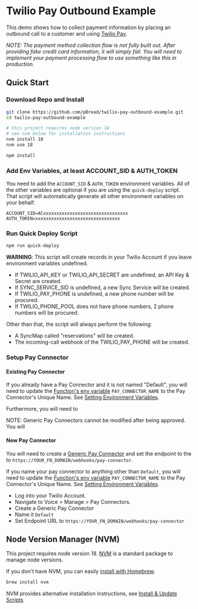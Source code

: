 # Twilio Pay Outbound Example

This demo shows how to collect payment information by placing an outbound call to a customer and using [Twilio Pay](https://www.twilio.com/docs/voice/twiml/pay).

_NOTE: The payment method collection flow is not fully built out. After providing fake credit card information, it will simply fail. You will need to implement your payment processing flow to use something like this in production._

## Quick Start

### Download Repo and Install

```bash
git clone https://github.com/pBread/twilio-pay-outbound-example.git
cd twilio-pay-outbound-example

# this project requires node version 18
# see nvm below for installation instructions
nvm install 18
nvm use 18

npm install
```

### Add Env Variables, at least ACCOUNT_SID & AUTH_TOKEN

You need to add the `ACCOUNT_SID` & `AUTH_TOKEN` environment variables. All of the other variables are optional if you are using the `quick-deploy` script. That script will automatically generate all other environment variables on your behalf.

```.env
ACCOUNT_SID=ACxxxxxxxxxxxxxxxxxxxxxxxxxxxxxxxx
AUTH_TOKEN=xxxxxxxxxxxxxxxxxxxxxxxxxxxxxxxx
```

### Run Quick Deploy Script

```bash
npm run quick-deploy
```

**WARNING**: This script will create records in your Twilio Account if you leave environment variables undefined.

- If TWILIO_API_KEY or TWILIO_API_SECRET are undefined, an API Key & Secret are created.
- If SYNC_SERVICE_SID is undefined, a new Sync Service will be created.
- If TWILIO_PAY_PHONE is undefined, a new phone number will be procured.
- If TWILIO_PHONE_POOL does not have phone numbers, 2 phone numbers will be procured.

Other than that, the script will always perform the following:

- A SyncMap called "reservations" will be created.
- The incoming-call webhook of the TWILIO_PAY_PHONE will be created.

### Setup Pay Connector

#### Existing Pay Connector

If you already have a Pay Connector and it is not named "Default", you will need to update the [Function's env variable](https://www.twilio.com/docs/serverless/functions-assets/functions/variables) `PAY_CONNECTOR_NAME` to the Pay Connector's Unique Name. See [Setting Environment Variables](https://www.twilio.com/docs/serverless/functions-assets/functions/variables#setting-environment-variables).

Furthermore, you will need to

NOTE: Generic Pay Connectors cannot be modified after being approved. You will

#### New Pay Connector

You will need to create a [Generic Pay Connector](https://www.twilio.com/docs/voice/twiml/pay/generic-pay-connector) and set the endpoint to the to `https://YOUR_FN_DOMAIN/webhooks/pay-connector`.

If you name your pay connector to anything other than `Default`, you will need to update the [Function's env variable](https://www.twilio.com/docs/serverless/functions-assets/functions/variables) `PAY_CONNECTOR_NAME` to the Pay Connector's Unique Name. See [Setting Environment Variables](https://www.twilio.com/docs/serverless/functions-assets/functions/variables#setting-environment-variables).

- Log into your Twilio Account.
- Navigate to Voice > Manage > Pay Connectors.
- Create a Generic Pay Connector
- Name it `Default`
- Set Endpoint URL to `https://YOUR_FN_DOMAIN/webhooks/pay-connector`

## Node Version Manager (NVM)

This project requires node version 18. [NVM](https://github.com/nvm-sh/nvm) is a standard package to manage node versions.

If you don't have NVM, you can easily [install with Homebrew](https://formulae.brew.sh/formula/nvm).

```bash
brew install nvm
```

NVM provides alternative installation instructions, see [Install & Update Scripts](https://github.com/nvm-sh/nvm?tab=readme-ov-file#installing-and-updating)
